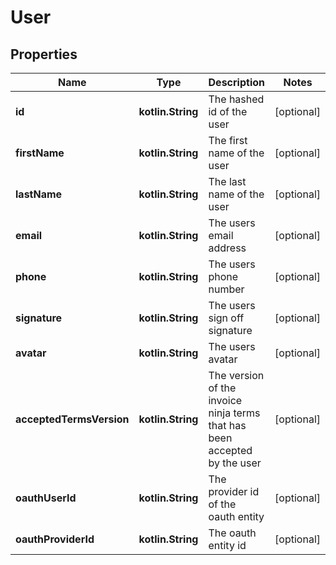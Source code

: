 
# User

## Properties
Name | Type | Description | Notes
------------ | ------------- | ------------- | -------------
**id** | **kotlin.String** | The hashed id of the user |  [optional]
**firstName** | **kotlin.String** | The first name of the user |  [optional]
**lastName** | **kotlin.String** | The last name of the user |  [optional]
**email** | **kotlin.String** | The users email address |  [optional]
**phone** | **kotlin.String** | The users phone number |  [optional]
**signature** | **kotlin.String** | The users sign off signature |  [optional]
**avatar** | **kotlin.String** | The users avatar |  [optional]
**acceptedTermsVersion** | **kotlin.String** | The version of the invoice ninja terms that has been accepted by the user |  [optional]
**oauthUserId** | **kotlin.String** | The provider id of the oauth entity |  [optional]
**oauthProviderId** | **kotlin.String** | The oauth entity id |  [optional]




